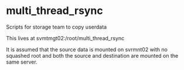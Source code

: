 # multi_thread_rsync
Scripts for storage team to copy userdata 

This lives at svmtmgt02:/root/multi_thread_rsync

It is assumed that the source data is mounted on svrmnt02 with no squashed root and both the source and destination are mounted on the same server. 
